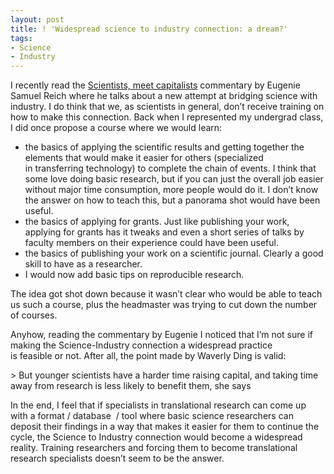 ```yaml
---
layout: post
title: ! 'Widespread science to industry connection: a dream?'
tags:
- Science
- Industry
---
```

<p>I recently read the <a href="http://www.nature.com/news/scientists-meet-capitalists-1.9512">Scientists, meet capitalists</a> commentary by Eugenie Samuel Reich where he talks about a new attempt at bridging science with industry. I do think that we, as scientists in general, don&#8217;t receive training on how to make this connection. Back when I represented my undergrad class, I did once propose a course where we would learn:</p>
<ul><li>the basics of applying the scientific results and getting together the elements that would make it easier for others (specialized in transferring technology) to complete the chain of events. I think that some love doing basic research, but if you can just the overall job easier without major time consumption, more people would do it. I don&#8217;t know the answer on how to teach this, but a panorama shot would have been useful.</li>
<li>the basics of applying for grants. Just like publishing your work, applying for grants has it tweaks and even a short series of talks by faculty members on their experience could have been useful.</li>
<li>the basics of publishing your work on a scientific journal. Clearly a good skill to have as a researcher.</li>
<li>I would now add basic tips on reproducible research.</li>
</ul><p>The idea got shot down because it wasn&#8217;t clear who would be able to teach us such a course, plus the headmaster was trying to cut down the number of courses.</p>
<p>Anyhow, reading the commentary by Eugenie I noticed that I&#8217;m not sure if making the Science-Industry connection a widespread practice is feasible or not. After all, the point made by Waverly Ding is valid:</p>
> But younger scientists have a harder time raising capital, and taking time away from research is less likely to benefit them, she says
<p>In the end, I feel that if specialists in translational research can come up with a format / database  / tool where basic science researchers can deposit their findings in a way that makes it easier for them to continue the cycle, the Science to Industry connection would become a widespread reality. Training researchers and forcing them to become translational research specialists doesn&#8217;t seem to be the answer.</p>
